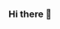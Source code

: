 ### Hi there 👋

<!--
**SebastianEllefsen/SebastianEllefsen** is a collection of small projects and chaos i made.
enjoy!
